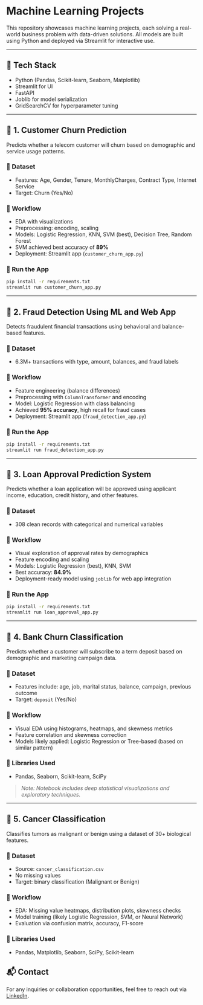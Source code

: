 
# Machine Learning Projects

This repository showcases machine learning projects, each solving a real-world business problem with data-driven solutions. All models are built using Python and deployed via Streamlit for interactive use.

---

## 🚀 Tech Stack
- Python (Pandas, Scikit-learn, Seaborn, Matplotlib)
- Streamlit for UI
- FastAPI
- Joblib for model serialization
- GridSearchCV for hyperparameter tuning
  
---
## 📁 1. Customer Churn Prediction

Predicts whether a telecom customer will churn based on demographic and service usage patterns.

### 🔹 Dataset
- Features: Age, Gender, Tenure, MonthlyCharges, Contract Type, Internet Service
- Target: Churn (Yes/No)

### 🔹 Workflow
- EDA with visualizations
- Preprocessing: encoding, scaling
- Models: Logistic Regression, KNN, SVM (best), Decision Tree, Random Forest
- SVM achieved best accuracy of **89%**
- Deployment: Streamlit app (`customer_churn_app.py`)

### 🔹 Run the App
```bash
pip install -r requirements.txt
streamlit run customer_churn_app.py
```

---

## 📁 2. Fraud Detection Using ML and Web App

Detects fraudulent financial transactions using behavioral and balance-based features.

### 🔹 Dataset
- 6.3M+ transactions with type, amount, balances, and fraud labels

### 🔹 Workflow
- Feature engineering (balance differences)
- Preprocessing with `ColumnTransformer` and encoding
- Model: Logistic Regression with class balancing
- Achieved **95% accuracy**, high recall for fraud cases
- Deployment: Streamlit app (`fraud_detection_app.py`)

### 🔹 Run the App
```bash
pip install -r requirements.txt
streamlit run fraud_detection_app.py
```

---

## 📁 3. Loan Approval Prediction System

Predicts whether a loan application will be approved using applicant income, education, credit history, and other features.

### 🔹 Dataset
- 308 clean records with categorical and numerical variables

### 🔹 Workflow
- Visual exploration of approval rates by demographics
- Feature encoding and scaling
- Models: Logistic Regression (best), KNN, SVM
- Best accuracy: **84.9%**
- Deployment-ready model using `joblib` for web app integration

### 🔹 Run the App
```bash
pip install -r requirements.txt
streamlit run loan_approval_app.py
```


---

## 📁 4. Bank Churn Classification

Predicts whether a customer will subscribe to a term deposit based on demographic and marketing campaign data.

### 🔹 Dataset
- Features include: age, job, marital status, balance, campaign, previous outcome
- Target: `deposit` (Yes/No)

### 🔹 Workflow
- Visual EDA using histograms, heatmaps, and skewness metrics
- Feature correlation and skewness correction
- Models likely applied: Logistic Regression or Tree-based (based on similar pattern)

### 🔹 Libraries Used
- Pandas, Seaborn, Scikit-learn, SciPy

> _Note: Notebook includes deep statistical visualizations and exploratory techniques._

---

## 📁 5. Cancer Classification

Classifies tumors as malignant or benign using a dataset of 30+ biological features.

### 🔹 Dataset
- Source: `cancer_classification.csv`
- No missing values
- Target: binary classification (Malignant or Benign)

### 🔹 Workflow
- EDA: Missing value heatmaps, distribution plots, skewness checks
- Model training (likely Logistic Regression, SVM, or Neural Network)
- Evaluation via confusion matrix, accuracy, F1-score

### 🔹 Libraries Used
- Pandas, Matplotlib, Seaborn, SciPy, Scikit-learn

## 📬 Contact
For any inquiries or collaboration opportunities, feel free to reach out via [LinkedIn](https://www.linkedin.com/in/kotechadhruv/).
